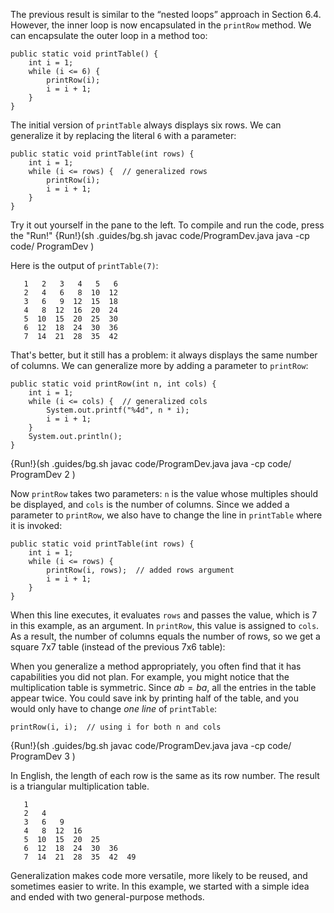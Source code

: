 The previous result is similar to the “nested loops” approach in Section 6.4.
However, the inner loop is now encapsulated in the `printRow` method.
We can encapsulate the outer loop in a method too:

```code
public static void printTable() {
    int i = 1;
    while (i <= 6) {
        printRow(i);
        i = i + 1;
    }
}
```

The initial version of `printTable` always displays six rows.
We can generalize it by replacing the literal `6` with a parameter:

```code
public static void printTable(int rows) {
    int i = 1;
    while (i <= rows) {  // generalized rows
        printRow(i);
        i = i + 1;
    }
}
```
Try it out yourself in the pane to the left. To compile and run the code, press the "Run!"
{Run!}(sh .guides/bg.sh javac code/ProgramDev.java java -cp code/ ProgramDev )


Here is the output of `printTable(7)`:

```code
   1   2   3   4   5   6
   2   4   6   8  10  12
   3   6   9  12  15  18
   4   8  12  16  20  24
   5  10  15  20  25  30
   6  12  18  24  30  36
   7  14  21  28  35  42
```

That's better, but it still has a problem: it always displays the same number of columns.
We can generalize more by adding a parameter to `printRow`:

```code
public static void printRow(int n, int cols) {
    int i = 1;
    while (i <= cols) {  // generalized cols
        System.out.printf("%4d", n * i);
        i = i + 1;
    }
    System.out.println();
}
```
{Run!}(sh .guides/bg.sh javac code/ProgramDev.java java -cp code/ ProgramDev 2 )


Now `printRow` takes two parameters: `n` is the value whose multiples should be displayed, and `cols` is the number of columns.
Since we added a parameter to `printRow`, we also have to change the line in `printTable` where it is invoked:

```code
public static void printTable(int rows) {
    int i = 1;
    while (i <= rows) {
        printRow(i, rows);  // added rows argument
        i = i + 1;
    }
}
```

When this line executes, it evaluates `rows` and passes the value, which is 7 in this example, as an argument.
In `printRow`, this value is assigned to `cols`.
As a result, the number of columns equals the number of rows, so we get a square 7x7 table (instead of the previous 7x6 table):


When you generalize a method appropriately, you often find that it has capabilities you did not plan.
For example, you might notice that the multiplication table is symmetric.
Since $ab = ba$, all the entries in the table appear twice.
You could save ink by printing half of the table, and you would only have to change *one line* of `printTable`:

```code
printRow(i, i);  // using i for both n and cols
```
{Run!}(sh .guides/bg.sh javac code/ProgramDev.java java -cp code/ ProgramDev 3 )


In English, the length of each row is the same as its row number.
The result is a triangular multiplication table.

```code
   1
   2   4
   3   6   9
   4   8  12  16
   5  10  15  20  25
   6  12  18  24  30  36
   7  14  21  28  35  42  49
```

Generalization makes code more versatile, more likely to be reused, and sometimes easier to write.
In this example, we started with a simple idea and ended with two general-purpose methods.